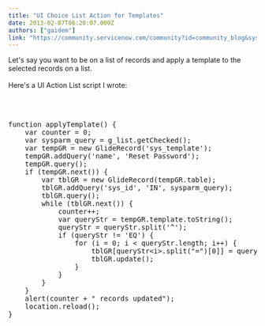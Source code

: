 ```yaml
---
title: "UI Choice List Action for Templates"
date: 2013-02-07T06:20:07.000Z
authors: ["gaidem"]
link: "https://community.servicenow.com/community?id=community_blog&sys_id=ccadee69dbd0dbc01dcaf3231f9619ae"
---
```

<p>Let's say you want to be on a list of records and apply a template to the selected records on a list.<br /><br />Here's a UI Action List script I wrote:<br /><!--break--><br /><pre __default_attr="plain" __jive_macro_name="code" class="jive_text_macro jive_macro_code"><br /><br />function applyTemplate() {<br />    var counter = 0;<br />    var sysparm_query = g_list.getChecked();<br />    var tempGR = new GlideRecord('sys_template');<br />    tempGR.addQuery('name', 'Reset Password');<br />    tempGR.query();<br />    if (tempGR.next()) {<br />        var tblGR = new GlideRecord(tempGR.table);<br />        tblGR.addQuery('sys_id', 'IN', sysparm_query);<br />        tblGR.query();<br />        while (tblGR.next()) {<br />            counter++;<br />            var queryStr = tempGR.template.toString();<br />            queryStr = queryStr.split('^');<br />            if (queryStr != 'EQ') {<br />                for (i = 0; i &lt; queryStr.length; i++) {<br />                    tblGR[queryStr&lt;i&gt;.split("=")[0]] = queryStr&lt;i&gt;.split("=")[1];<br />                    tblGR.update();<br />                }<br />            }<br />        }<br />    }<br />    alert(counter + " records updated");<br />    location.reload();<br />}<br /></pre></p>